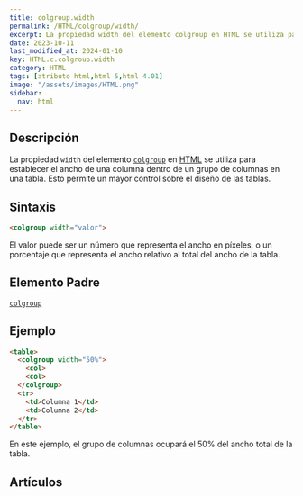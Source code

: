 ```yaml
---
title: colgroup.width
permalink: /HTML/colgroup/width/
excerpt: La propiedad width del elemento colgroup en HTML se utiliza para establecer el ancho de una columna en una tabla. Permite mayor control del diseño de tablas.
date: 2023-10-11
last_modified_at: 2024-01-10
key: HTML.c.colgroup.width
category: HTML
tags: [atributo html,html 5,html 4.01]
image: "/assets/images/HTML.png"
sidebar:
  nav: html
---
```


## Descripción


La propiedad `width` del elemento [`colgroup`](https://www.w3api.com/HTML/colgroup/) en [HTML](https://www.manualweb.net/html/) se utiliza para establecer el ancho de una columna dentro de un grupo de columnas en una tabla. Esto permite un mayor control sobre el diseño de las tablas.


## Sintaxis


```html
<colgroup width="valor">
```


El valor puede ser un número que representa el ancho en píxeles, o un porcentaje que representa el ancho relativo al total del ancho de la tabla.


## Elemento Padre


[`colgroup`](https://www.w3api.com/HTML/colgroup/)


## Ejemplo


```html
<table>
  <colgroup width="50%">
    <col>
    <col>
  </colgroup>
  <tr>
    <td>Columna 1</td>
    <td>Columna 2</td>
  </tr>
</table>
```


En este ejemplo, el grupo de columnas ocupará el 50% del ancho total de la tabla.


## Artículos


